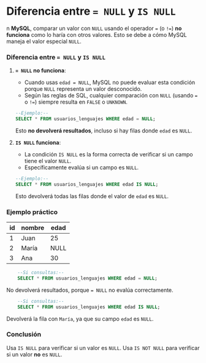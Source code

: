 # Diferencia entre `= NULL` y `IS NULL`

n **MySQL**, comparar un valor con `NULL` usando el operador `=` (o `!=`) **no funciona** como lo haría con otros valores. Esto se debe a cómo MySQL maneja el valor especial `NULL`.

### Diferencia entre `= NULL` y `IS NULL`

1. **`= NULL` no funciona**:
    
    - Cuando usas `edad = NULL`, MySQL no puede evaluar esta condición porque `NULL` representa un valor desconocido.
    - Según las reglas de SQL, cualquier comparación con `NULL` (usando `=` o `!=`) siempre resulta en `FALSE` o `UNKNOWN`.
    
    ```sql
    --Ejemplo:--
    SELECT * FROM usuarios_lenguajes WHERE edad = NULL;
    ```
    
    Esto **no devolverá resultados**, incluso si hay filas donde `edad` es `NULL`.
    
2. **`IS NULL` funciona**:
    
    - La condición `IS NULL` es la forma correcta de verificar si un campo tiene el valor `NULL`.
    - Específicamente evalúa si un campo es `NULL`.
    
    ```sql
	--Ejemplo:--
    SELECT * FROM usuarios_lenguajes WHERE edad IS NULL;
    ```
    
    Esto devolverá todas las filas donde el valor de `edad` es `NULL`.
    
### Ejemplo práctico

|id|nombre|edad|
|---|---|---|
|1|Juan|25|
|2|María|NULL|
|3|Ana|30|

```sql
    --Si consultas:--
    SELECT * FROM usuarios_lenguajes WHERE edad = NULL;
```
    
No devolverá resultados, porque `= NULL` no evalúa correctamente.
    
```sql
    --Si consultas:--
    SELECT * FROM usuarios_lenguajes WHERE edad IS NULL;
```
    
Devolverá la fila con `María`, ya que su campo `edad` es `NULL`.
    
### Conclusión

Usa `IS NULL` para verificar si un valor es `NULL`. 
Usa `IS NOT NULL` para verificar si un valor **no** es `NULL`.
